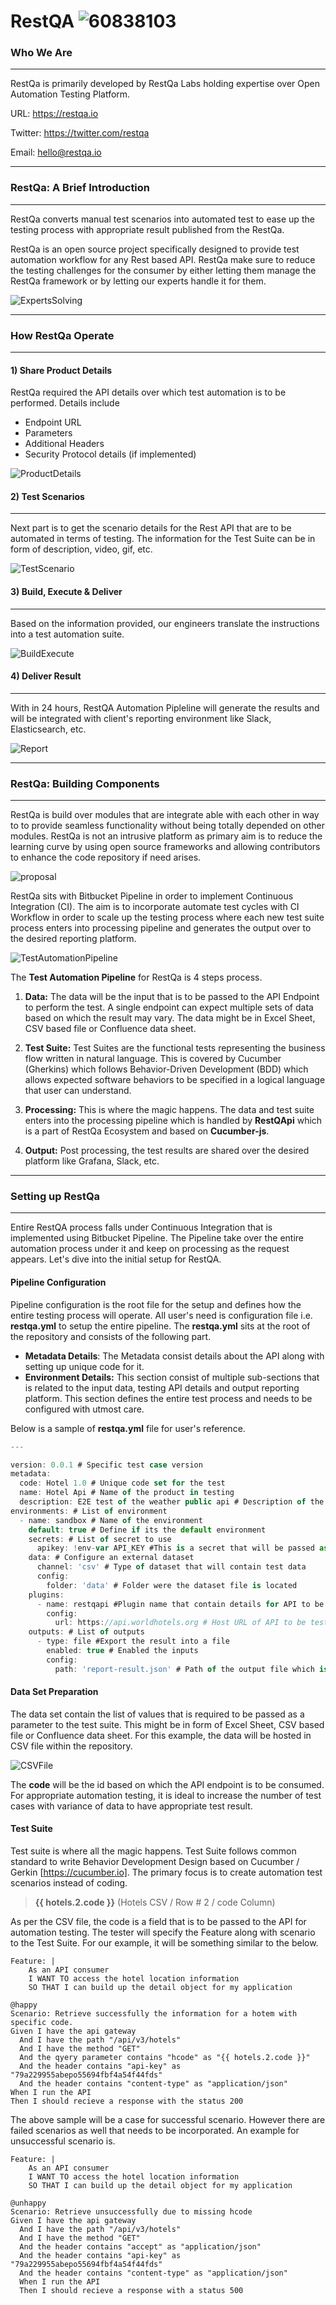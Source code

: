 # RestQA ![60838103](resources/60838103.png)

### Who We Are

------

RestQa is primarily developed by RestQa Labs holding expertise over Open Automation Testing Platform. 

URL: <https://restqa.io>

Twitter: <https://twitter.com/restqa>

Email: <hello@restqa.io>

------

### RestQa: A Brief Introduction

------

RestQa converts manual test scenarios into automated test to ease up the testing process with appropriate result published from the RestQa. 	

RestQa is an open source project specifically designed to provide test automation workflow for any Rest based API. RestQa make sure to reduce the testing challenges for the consumer by either letting them manage the RestQa framework or by letting our experts handle it for them.

![ExpertsSolving](resources/ExpertsSolving.JPG)

------

### How RestQa Operate

------

#### 1) Share Product Details

RestQa required the API details over which test automation is to be performed. Details include

- Endpoint URL
- Parameters
- Additional Headers
- Security Protocol details (if implemented)

![ProductDetails](resources/ProductDetails.JPG)



#### 2) Test Scenarios

------

Next part is to get the scenario details for the Rest API that are to be automated in terms of testing. The information for the Test Suite can be in form of description, video, gif, etc. 

![TestScenario](resources/TestScenario.JPG)

#### 3) Build, Execute & Deliver

------

Based on the information provided, our engineers translate the instructions into a test automation suite. 

![BuildExecute](resources/BuildExecute.JPG)

#### 4) Deliver Result

------

With in 24 hours, RestQA Automation Pipleline will generate the results and will be integrated with client's reporting environment like Slack, Elasticsearch, etc.

![Report](resources/Report.JPG)

------

### RestQa: Building Components

------

RestQa is build over modules that are integrate able with each other in way to to provide seamless functionality without being totally depended on other modules. RestQa is not an intrusive platform as primary aim is to reduce the learning curve by using open source frameworks and allowing contributors to enhance the code repository if need arises. 

![proposal](resources/proposal.png)

RestQa sits with Bitbucket Pipeline in order to implement Continuous Integration (CI). The aim is to incorporate automate test cycles with CI Workflow in order to scale up the testing process where each new test suite process enters into processing pipeline and generates the output over to the desired reporting platform.

![TestAutomationPipeline](resources/TestAutomationPipeline.JPG)

The **Test Automation Pipeline** for RestQa is 4 steps process.

1. **Data:** The data will be the input that is to be passed to the API Endpoint to perform the test. A single endpoint can expect multiple sets of data based on which the result may vary. The data might be in Excel Sheet, CSV based file or Confluence data sheet.

   

2. **Test Suite:** Test Suites are the functional tests representing the business flow written in natural language. This is covered by Cucumber (Gherkins) which follows Behavior-Driven Development (BDD) which allows expected software behaviors to be specified in a logical language that user can understand.

   

3. **Processing:** This is where the magic happens. The data and test suite enters into the processing pipeline which is handled by **RestQApi** which is a part of RestQa Ecosystem and based on **Cucumber-js**.

   

4. **Output:** Post processing, the test results are shared over the desired platform like Grafana, Slack, etc.

------

### Setting up RestQa

------

Entire RestQA process falls under Continuous Integration that is implemented using Bitbucket Pipeline. The Pipeline take over the entire automation process under it and keep on processing as the request appears. Let's dive into the initial setup for RestQA. 

####  Pipeline Configuration

Pipeline configuration is the root file for the setup and defines how the entire testing process will operate. All user's need is configuration file i.e. **restqa.yml** to setup the entire pipeline. The **restqa.yml** sits at the root of the repository and consists of the following part.

- **Metadata Details**: The Metadata consist details about the API along with setting up unique code for it.
- **Environment Details:** This section consist of multiple sub-sections that is related to the input data, testing API details and output reporting platform. This section defines the entire test process and needs to be configured with utmost care.

Below is a sample of **restqa.yml** file for user's reference.

```typescript
---

version: 0.0.1 # Specific test case version
metadata:
  code: Hotel 1.0 # Unique code set for the test 
  name: Hotel Api # Name of the product in testing
  description: E2E test of the weather public api # Description of the product in testing
environments: # List of environment
  - name: sandbox # Name of the environment
    default: true # Define if its the default environment
    secrets: # List of secret to use
      apikey: !env-var API_KEY #This is a secret that will be passed as an environment variable through the test suite.
    data: # Configure an external dataset
      channel: 'csv' # Type of dataset that will contain test data
      config:
        folder: 'data' # Folder were the dataset file is located
    plugins:
      - name: restqapi #Plugin name that contain details for API to be tested
        config:
          url: https://api.worldhotels.org # Host URL of API to be tested
    outputs: # List of outputs 
      - type: file #Export the result into a file
        enabled: true # Enabled the inputs
        config:
          path: 'report-result.json' # Path of the output file which is json in this case	
```

#### Data Set Preparation 

The data set contain the list of values that is required to be passed as a parameter to the test suite. This might be in form of Excel Sheet, CSV based file or Confluence data sheet. For this example, the data will be hosted in CSV file within the repository.

![CSVFile](resources/CSVFile.JPG)

The **code** will be the id based on which the API endpoint is to be consumed. For appropriate automation testing, it is ideal to increase the number of test cases with variance of data to have appropriate test result.

#### Test Suite 

Test suite is where all the magic happens. Test Suite follows common standard to write Behavior Development Design based on Cucumber / Gerkin [https://cucumber.io]. The primary focus is to create automation test scenarios instead of coding. 

>  **{{ hotels.2.code }}** (Hotels CSV / Row # 2 / code Column)

As per the CSV file, the code is a field that is to be passed to the API for automation testing. The tester will specify the Feature along with scenario to the Test Suite.  For our example, it will be something similar to the below.

```T
Feature: |
	As an API consumer
	I WANT TO access the hotel location information
	SO THAT I can build up the detail object for my application
	
@happy
Scenario: Retrieve successfully the information for a hotem with specific code. 
Given I have the api gateway
  And I have the path "/api/v3/hotels"
  And I have the method "GET"
  And the qyery parameter contains "hcode" as "{{ hotels.2.code }}"
  And the header contains "api-key" as "79a229955abepo55694fbf4a54f44fds"
  And the header contains "content-type" as "application/json"
When I run the API
Then I should recieve a response with the status 200
```

The above sample will be a case for successful scenario. However there are failed scenarios as well that needs to be incorporated. An example for unsuccessful scenario is.

```gherkin
Feature: |
	As an API consumer
	I WANT TO access the hotel location information
	SO THAT I can build up the detail object for my application
	
@unhappy
Scenario: Retrieve unsuccessfully due to missing hcode
Given I have the api gateway
  And I have the path "/api/v3/hotels"
  And I have the method "GET"
  And the header contains "accept" as "application/json"
  And the header contains "api-key" as "79a229955abepo55694fbf4a54f44fds"
  And the header contains "content-type" as "application/json"
  When I run the API
  Then I should recieve a response with a status 500
```

